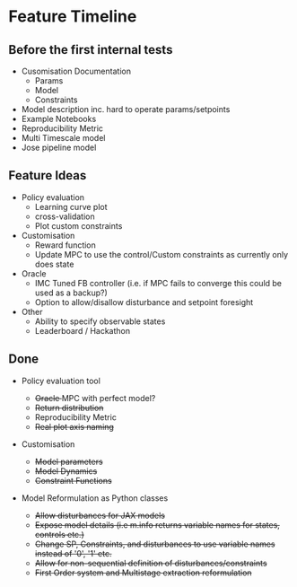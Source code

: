 # Feature Timeline

## Before the first internal tests
 - Cusomisation Documentation
   - Params
   - Model
   - Constraints
-  Model description inc. hard to operate params/setpoints  
-  Example Notebooks
-  Reproducibility Metric
-  Multi Timescale model
-  Jose pipeline model


## Feature Ideas
  - Policy evaluation
    - Learning curve plot
    - cross-validation
    - Plot custom constraints
  - Customisation
    - Reward function
    - Update MPC to use the control/Custom constraints as currently only does state
  - Oracle
    - IMC Tuned FB controller (i.e. if MPC fails to converge this could be 
       used as a backup?)
    - Option to allow/disallow disturbance and setpoint foresight
  - Other
    - Ability to specify observable states
    - Leaderboard / Hackathon

## Done 
 - Policy evaluation tool
     - <del>Oracle </del> MPC with perfect model?
     - <del>Return distribution
     - Reproducibility Metric
     - <del>Real plot axis naming
 - Customisation
    - <del> Model parameters
    - <del> Model Dynamics
    - <del> Constraint Functions

  - Model Reformulation as Python classes
    - <del>Allow disturbances for JAX models
    - <del>Expose model details (i.e m.info returns variable names for states, controls etc.)
    - <del>Change SP, Constraints, and disturbances to use variable names instead of '0', '1' etc.
    - <del>Allow for non-sequential definition of disturbances/constraints
    - <del>First Order system and Multistage extraction reformulation
